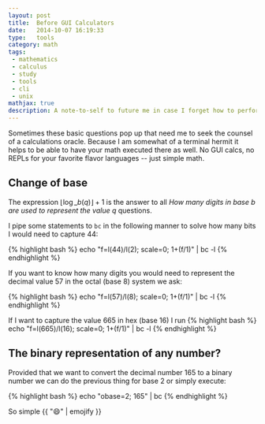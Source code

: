 ```yaml
---
layout: post
title:  Before GUI Calculators
date:   2014-10-07 16:19:33
type:   tools
category: math
tags:
 - mathematics
 - calculus
 - study
 - tools
 - cli
 - unix
mathjax: true
description: A note-to-self to future me in case I forget how to perform calculation in my terminal without firing up a REPL
---
```

Sometimes these basic questions pop up that need me to seek the counsel of a
calculations oracle. Because I am somewhat of a terminal hermit it helps to
be able to have your math executed there as well. No GUI calcs, no REPLs for
your favorite flavor languages -- just simple math.


## Change of base
The expression $\lfloor \log\_{b}(q) \rfloor + 1$ is the answer to all _How 
many digits in base $b$ are used to represent the value $q$_ questions.

I pipe some statements to `bc` in the following manner to solve how many bits
I would need to capture $44$:

{% highlight bash %}
echo "f=l(44)/l(2); scale=0; 1+(f/1)" | bc -l
{% endhighlight %}

If you want to know how many digits you would need to represent the decimal
value $57$ in the octal (base 8) system we ask:

{% highlight bash %}
echo "f=l(57)/l(8); scale=0; 1+(f/1)" | bc -l
{% endhighlight %}

If I want to capture the value $665$ in hex (base 16) I run
{% highlight bash %}
echo "f=l(665)/l(16); scale=0; 1+(f/1)" | bc -l
{% endhighlight %}

## The binary representation of any number?
Provided that we want to convert the decimal number $165$ to a binary number we
can do the previous thing for base $2$ or simply execute:

{% highlight bash %}
echo "obase=2; 165" | bc
{% endhighlight %}

So simple {{ ":smile:" | emojify }}

[bc-writeup]: http://www.basicallytech.com/blog/?/archives/23-command-line-calculations-using-bc.html
[bc]: http://www.gnu.org/software/bc/
[floorceiling]: http://en.wikipedia.org/wiki/Floor_and_ceiling_functions

[digit-spaces]: /math/digit-spaces/
